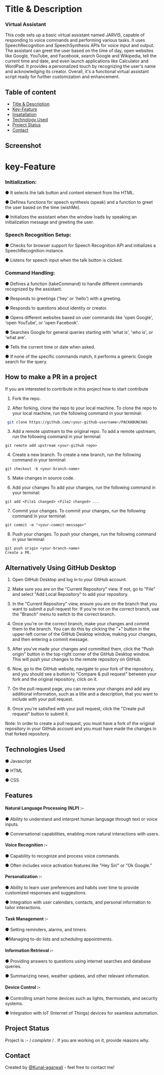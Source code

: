 
# Title & Description

### Virtual Assistant

This code sets up a basic virtual assistant named JARVIS, capable of responding to voice commands and performing various tasks. It uses SpeechRecognition and SpeechSynthesis APIs for voice input and output. The assistant can greet the user based on the time of day, open websites like Google, YouTube, and Facebook, search Google and Wikipedia, tell the current time and date, and even launch applications like Calculator and WordPad. It provides a personalized touch by recognizing the user's name and acknowledging its creator. Overall, it's a functional virtual assistant script ready for further customization and enhancement.


## Table of content
* [Title & Description](#Title&Description)
* [Key-Feature](#Key-Feature)
* [Insatallation](#Installation)
* [Technology Used](#Tech-used)
* [Project Status](#Project)
* [Contact](#contact)
## Screenshot

<!-- If you have screenshots you'd like to share, include them here. -->

# key-Feature

### Initialization:  

● It selects the talk button and content element from the HTML.

● Defines functions for speech synthesis (speak) and a function to greet the user based on the time (wishMe).

● Initializes the assistant when the window loads by speaking an initialization message and greeting the user.

### Speech Recognition Setup:

● Checks for browser support for Speech Recognition API and initializes a SpeechRecognition instance.

● Listens for speech input when the talk button is clicked.

### Command Handling:

● Defines a function (takeCommand) to handle different commands recognized by the assistant.

● Responds to greetings ('hey' or 'hello') with a greeting.

● Responds to questions about identity or creator.

● Opens different websites based on user commands like 'open Google', 'open YouTube', or 'open Facebook'.

● Searches Google for general queries starting with 'what is', 'who is', or 'what are'.

● Tells the current time or date when asked.

● If none of the specific commands match, it performs a generic Google search for the query.

## How to make a PR in a project

If you are interested to contribute in this project how to start contribute

1. Fork the repo.

2. After forking, clone the repo to your local machine. To clone the repo to your local machine, run the following command in your terminal:

  ```bash
   git clone https://github.com/<your-github-username>/PACKABUNCHAS
```

3. Add a remote upstream to the original repo. To add a remote upstream, run the following command in your terminal:
```
git remote add upstream <your-github repo>
```

4. Create a new branch. To create a new branch, run the following command in your terminal:
```
git checkout -b <your-branch-name>
```
5. Make changes in source code.


6. Add your changes To add your changes, run the following command in your terminal:
```
git add <File1 changed> <File2 changed> ...
```
7. Commit your changes. To commit your changes, run the following command in your terminal:
```
git commit -m "<your-commit-message>"
```
8. Push your changes. To push your changes, run the following command in your terminal:
```
git push origin <your-branch-name>
Create a PR.
```
## Alternatively Using GitHub Desktop

1. Open GitHub Desktop and log in to your GitHub account.

2. Make sure you are on the "Current Repository" view. If not, go to "File" and select "Add Local Repository" to add your repository.

3. In the "Current Repository" view, ensure you are on the branch that you want to submit a pull request for. If you're not on the correct branch, use the "Branch" menu to switch to the correct branch.

4. Once you're on the correct branch, make your changes and commit them to the branch. You can do this by clicking the "+" button in the upper-left corner of the GitHub Desktop window, making your changes, and then entering a commit message.

5. After you've made your changes and committed them, click the "Push origin" button in the top-right corner of the GitHub Desktop window. This will push your changes to the remote repository on GitHub.

6. Now, go to the GitHub website, navigate to your fork of the repository, and you should see a button to "Compare & pull request" between your fork and the original repository, click on it.

7. On the pull request page, you can review your changes and add any additional information, such as a title and a description, that you want to include with your pull request.

8. Once you're satisfied with your pull request, click the "Create pull request" button to submit it.

Note: In order to create a pull request, you must have a fork of the original repository in your GitHub account and you must have made the changes in that forked repository.
## Technologies Used

● Javascript      

● HTML  

● CSS 

## Features

#### Natural Language Processing (NLP) :-

● Ability to understand and interpret human language through text or voice inputs.

● Conversational capabilities, enabling more natural interactions with users.

#### Voice Recognition :-

● Capability to recognize and process voice commands.

● Often includes voice activation features like "Hey Siri" or "Ok Google."

#### Personalization :-

● Ability to learn user preferences and habits over time to provide customized responses and suggestions.

● Integration with user calendars, contacts, and personal information to tailor interactions.

#### Task Management :-

● Setting reminders, alarms, and timers.

●Managing to-do lists and scheduling appointments.

#### Information Retrieval :-

● Providing answers to questions using internet searches and database queries.

● Summarizing news, weather updates, and other relevant information.

#### Device Control :-

● Controlling smart home devices such as lights, thermostats, and security systems.

● Integration with IoT (Internet of Things) devices for seamless automation.





## Project Status
Project is :-  / _complete_ / . If you are  working on it, provide reasons why.





## Contact

Created by [@Kunal-agarwall](https://github.com/Kunal-agrawall/) - feel free to contact me! 

